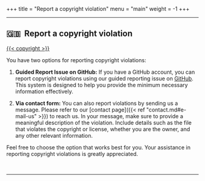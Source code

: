 +++
title = "Report a copyright violation"
menu = "main"
weight = -1
+++

---

## 🇬🇧 &nbsp;Report a copyright violation

[{{< copyright >}}](https://github.com/valerionew/triennale-elettronica-polimi/issues/new?assignees=&labels=Copyright&template=report-violazione-di-copyright.md)

You have two options for reporting copyright violations:

1. **Guided Report Issue on GitHub:** If you have a GitHub account, you can report copyright violations using our guided reporting issue on [GitHub](https://github.com/valerionew/triennale-elettronica-polimi/issues/new?assignees=&labels=Copyright&template=report-violazione-di-copyright.md). This system is designed to help you provide the minimum necessary information effectively.

2. **Via contact form:** You can also report violations by sending us a message. Please refer to our [contact page]({{< ref "contact.md#e-mail-us" >}}) to reach us. In your message, make sure to provide a meaningful description of the violation. Include details such as the file that violates the copyright or license, whether you are the owner, and any other relevant information.

Feel free to choose the option that works best for you. Your assistance in reporting copyright violations is greatly appreciated.

&nbsp;

---
